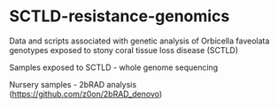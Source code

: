 # SCTLD-resistance-genomics
Data and scripts associated with genetic analysis of Orbicella faveolata genotypes exposed to stony coral tissue loss disease (SCTLD)

Samples exposed to SCTLD - whole genome sequencing

Nursery samples - 2bRAD analysis (https://github.com/z0on/2bRAD_denovo)
